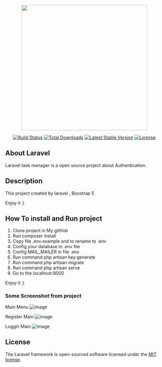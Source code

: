 <p align="center"><a href="https://laravel.com" target="_blank"><img src="https://raw.githubusercontent.com/laravel/art/master/logo-lockup/5%20SVG/2%20CMYK/1%20Full%20Color/laravel-logolockup-cmyk-red.svg" width="400"></a></p>

<p align="center">
<a href="https://travis-ci.org/laravel/framework"><img src="https://travis-ci.org/laravel/framework.svg" alt="Build Status"></a>
<a href="https://packagist.org/packages/laravel/framework"><img src="https://img.shields.io/packagist/dt/laravel/framework" alt="Total Downloads"></a>
<a href="https://packagist.org/packages/laravel/framework"><img src="https://img.shields.io/packagist/v/laravel/framework" alt="Latest Stable Version"></a>
<a href="https://packagist.org/packages/laravel/framework"><img src="https://img.shields.io/packagist/l/laravel/framework" alt="License"></a>
</p>

## About Laravel

Laravel task manager is a open source project about Authentication.



## Description

This project created by laravel , Boostrap 5 

Enjoy it :)

## How To install and Run project

1) Clone project in My gitHub
2) Run composer install
3) Copy file .env.example and to rename to .env  
4) Config your database in .env file
5) Config MAIL_MAILER in file .env
6) Run command php artisan key:generate
7) Run command php artisan migrate
8) Run command php artisan serve
9) Go to the localhost:8000


Enjoy it :)

### Some Screenshot from project
Main Menu
![image](https://user-images.githubusercontent.com/36498620/169466330-63048e30-0357-401d-bcc1-89a7c87de1ef.png)

Register Main
![image](https://user-images.githubusercontent.com/36498620/169466444-b1bfdcf3-f428-4b9f-a134-4798bc4afed2.png)

Loggin Main
![image](https://user-images.githubusercontent.com/36498620/169466564-5e47f685-4900-4b8a-bd0b-5ffd3a2bfcdd.png)


## License

The Laravel framework is open-sourced software licensed under the [MIT license](https://opensource.org/licenses/MIT).
